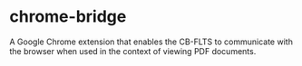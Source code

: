 # chrome-bridge
A Google Chrome extension that enables the CB-FLTS to communicate with the browser when used in the context of viewing PDF documents.
